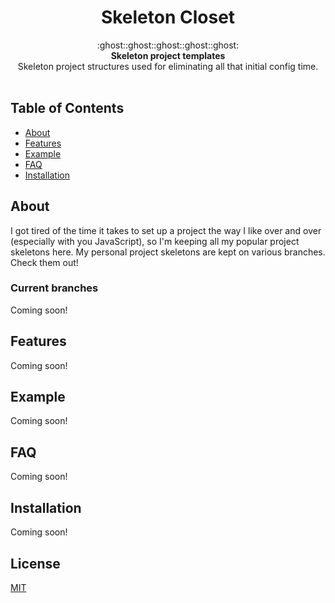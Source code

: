 <h1 align="center">Skeleton Closet</h1>

<div align="center">
  :ghost::ghost::ghost::ghost::ghost:
</div>
<div align="center">
  <strong>Skeleton project templates</strong>
</div>
<div align="center">
  Skeleton project structures used for eliminating all that initial config time.
</div>

<br />


## Table of Contents
- [About](#about)
- [Features](#features)
- [Example](#example)
- [FAQ](#faq)
- [Installation](#installation)

## About
I got tired of the time it takes to set up a project the way I like over and over (especially with you JavaScript), so I'm keeping all my popular project skeletons here.
My personal project skeletons are kept on various branches. Check them out!

### Current branches
Coming soon!

## Features
Coming soon!

## Example
Coming soon!

## FAQ
Coming soon!

## Installation
Coming soon!

## License
[MIT](LICENSE)

